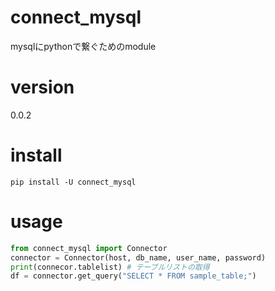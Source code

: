 # connect_mysql

mysqlにpythonで繋ぐためのmodule

# version
0.0.2

# install

```shell
pip install -U connect_mysql
```

# usage

```python
from connect_mysql import Connector
connector = Connector(host, db_name, user_name, password)
print(connecor.tablelist) # テーブルリストの取得
df = connector.get_query("SELECT * FROM sample_table;")
```